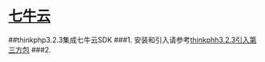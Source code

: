 # [七牛云](http://developer.qiniu.com/code/v7/sdk/php.html)
##thinkphp3.2.3集成七牛云SDK
###1. 安装和引入请参考[thinkphh3.2.3引入第三方包](./tpkuang_jia_yin_ru_di_san_fang_bao.md)
###2. 